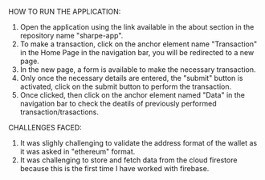 HOW TO RUN THE APPLICATION:
1. Open the application using the link available in the about section in the repository name "sharpe-app".
2. To make a transaction, click on the anchor element name "Transaction" in the Home Page in the navigation bar, you will be redirected to a new page.
3. In the new page, a form is available to make the necessary transaction.
4. Only once the necessary details are entered, the "submit" button is activated, click on the submit button to perform the transaction.
5. Once clicked, then click on the anchor element named "Data" in the navigation bar to check the deatils of previously performed transaction/trasactions.

CHALLENGES FACED:
1. It was slighly challenging to validate the address format of the wallet as it was asked in "ethereum" format.
2. It was challenging to store and fetch data from the cloud firestore because this is the first time I have worked with firebase. 
